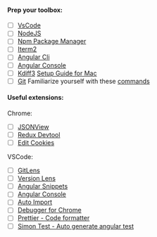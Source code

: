 #### Prep your toolbox:
- [ ] [VsCode](https://code.visualstudio.com/)
- [ ] [NodeJS](https://nodejs.org/en/)
- [ ] [Npm Package Manager](https://www.npmjs.com/)
- [ ] [Iterm2](https://www.iterm2.com/)
- [ ] [Angular Cli](https://github.com/angular/angular-cli/wiki)
- [ ] [Angular Console](http://angularconsole.com)
- [ ] [Kdiff3](http://sourceforge.net/projects/kdiff3/files/kdiff3/0.9.98/kdiff3-0.9.98-MacOSX-64Bit.dmg/download
) [Setup Guide for Mac](https://stackoverflow.com/questions/33722301/how-to-setup-kdiff3-in-mac-os)
- [ ] [Git](https://git-scm.com/book/en/v2/Getting-Started-First-Time-Git-Setup) Familiarize yourself with these [commands](https://docs.google.com/document/d/1tewrhXtdVIfMTru-1rOXv4s-V4L_RLVDIiUijhHtwhU/edit)

#### Useful extensions:

Chrome:
- [ ] [JSONView](https://chrome.google.com/webstore/detail/chklaanhfefbnpoihckbnefhakgolnmc)
- [ ] [Redux Devtool](https://chrome.google.com/webstore/detail/redux-devtools/lmhkpmbekcpmknklioeibfkpmmfibljd)
- [ ] [Edit Cookies](https://chrome.google.com/webstore/detail/editthiscookie/fngmhnnpilhplaeedifhccceomclgfbg?hl=en) 

VSCode:
- [ ] [GitLens](https://marketplace.visualstudio.com/items?itemName=eamodio.gitlens)
- [ ] [Version Lens](https://marketplace.visualstudio.com/items?itemName=pflannery.vscode-versionlens)
- [ ] [Angular Snippets](https://marketplace.visualstudio.com/items?itemName=Mikael.Angular-BeastCode)
- [ ] [Angular Console](https://marketplace.visualstudio.com/items?itemName=nrwl.angular-console)
- [ ] [Auto Import](https://marketplace.visualstudio.com/items?itemName=steoates.autoimport)
- [ ] [Debugger for Chrome](https://marketplace.visualstudio.com/items?itemName=msjsdiag.debugger-for-chrome)
- [ ] [Prettier - Code formatter](https://marketplace.visualstudio.com/items?itemName=esbenp.prettier-vscode)
- [ ] [Simon Test - Auto generate angular test](https://marketplace.visualstudio.com/items?itemName=SimonTest.simontest)
